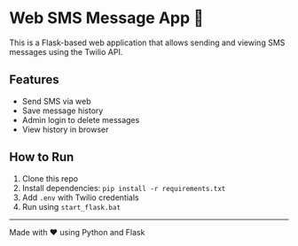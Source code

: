 # Web SMS Message App 📱

This is a Flask-based web application that allows sending and viewing SMS messages using the Twilio API.

## Features
- Send SMS via web
- Save message history
- Admin login to delete messages
- View history in browser

## How to Run
1. Clone this repo
2. Install dependencies: `pip install -r requirements.txt`
3. Add `.env` with Twilio credentials
4. Run using `start_flask.bat`

---

Made with ❤️ using Python and Flask

